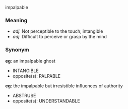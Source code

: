 impalpable
### Meaning
+ _adj_: Not perceptible to the touch; intangible
+ _adj_: Difficult to perceive or grasp by the mind

### Synonym

__eg__: an impalpable ghost

+ INTANGIBLE
+ opposite(s): PALPABLE

__eg__: the impalpable but irresistible influences of authority

+ ABSTRUSE
+ opposite(s): UNDERSTANDABLE


